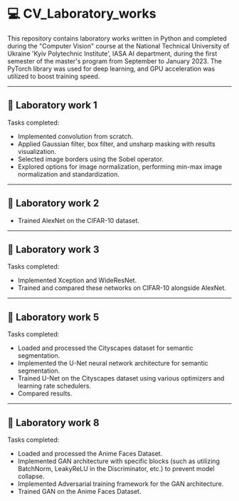 # 💻 CV_Laboratory_works

This repository contains laboratory works written in Python and completed during the "Computer Vision" course at the National Technical University of Ukraine 'Kyiv Polytechnic Institute', IASA AI department, during the first semester of the master's program from September to January 2023. The PyTorch library was used for deep learning, and GPU acceleration was utilized to boost training speed.

---

## 🔬 Laboratory work 1

Tasks completed:
- Implemented convolution from scratch.
- Applied Gaussian filter, box filter, and unsharp masking with results visualization.
- Selected image borders using the Sobel operator.
- Explored options for image normalization, performing min-max image normalization and standardization.

---

## 🔬 Laboratory work 2

- Trained AlexNet on the CIFAR-10 dataset.

---

## 🔬 Laboratory work 3

Tasks completed:
- Implemented Xception and WideResNet.
- Trained and compared these networks on CIFAR-10 alongside AlexNet.

---

## 🔬 Laboratory work 5

Tasks completed:
- Loaded and processed the Cityscapes dataset for semantic segmentation.
- Implemented the U-Net neural network architecture for semantic segmentation.
- Trained U-Net on the Cityscapes dataset using various optimizers and learning rate schedulers.
- Compared results.

---

## 🔬 Laboratory work 8

Tasks completed:
- Loaded and processed the Anime Faces Dataset.
- Implemented GAN architecture with specific blocks (such as utilizing BatchNorm, LeakyReLU in the Discriminator, etc.) to prevent model collapse.
- Implemented Adversarial training framework for the GAN architecture.
- Trained GAN on the Anime Faces Dataset.